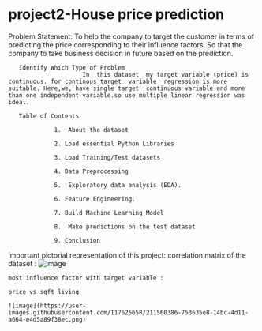 # project2-House price prediction

  Problem Statement:
         To help the company to target the customer in terms of predicting the price corresponding to their influence factors. So that the company to take business decision in future based on the prediction.

       Identify Which Type of Problem
                         In  this dataset  my target variable (price) is continuous. for continous target  variable  regression is more suitable. Here,we, have single target  continuous variable and more than one independent variable.so use multiple linear regression was ideal.  

       Table of Contents

                 1.  About the dataset

                 2. Load essential Python Libraries

                 3. Load Training/Test datasets

                 4. Data Preprocessing

                 5.  Exploratory data analysis (EDA).

                 6. Feature Engineering.

                 7. Build Machine Learning Model

                 8.  Make predictions on the test dataset

                 9. Conclusion
                 
   important pictorial representation of this project:
    correlation matrix of the dataset :
   ![image](https://user-images.githubusercontent.com/117625658/211464915-8297d301-c440-4d85-b872-c1476dcaf68f.png)
    
    most influence factor with target variable :
    
    price vs sqft living 
    
    ![image](https://user-images.githubusercontent.com/117625658/211560386-753635e8-14bc-4d11-a664-e4d5a89f38ec.png)
